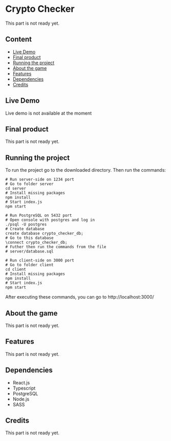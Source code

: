 
# Crypto Checker

This part is not ready yet.

## Content
- [Live Demo](https://github.com/egor-denisov/crypto-checker#live-demo)
- [Final product](https://github.com/egor-denisov/crypto-checker#final-product)
- [Running the project](https://github.com/egor-denisov/crypto-checker#running-the-project)
- [About the game](https://github.com/egor-denisov/crypto-checker#about-the-game)
- [Features](https://github.com/egor-denisov/crypto-checker#features)
- [Dependencies](https://github.com/egor-denisov/crypto-checker#dependencies)
- [Credits](https://github.com/egor-denisov/crypto-checker#credits)

## Live Demo
Live demo is not available at the moment
## Final product

This part is not ready yet.

## Running the project
To run the project go to the downloaded directory. Then run the commands:

```
# Run server-side on 1234 port
# Go to folder server
cd server
# Install missing packages
npm install
# Start index.js
npm start 
```
```
# Run PostgreSQL on 5432 port
# Open console with postgres and log in
./psql -U postgres
# Create database
create database crypto_checker_db;
# Go to this database
\connect crypto_checker_db;
# Futher then run the commands from the file 
# server/database.sql
```
```
# Run client-side on 3000 port
# Go to folder client
cd client
# Install missing packages
npm install
# Start index.js
npm start
```
Аfter executing these commands, you can go to http://localhost:3000/

## About the game

This part is not ready yet.

## Features

This part is not ready yet.

## Dependencies
- React.js
- Typescript
- PostgreSQL
- Node.js
- SASS

## Credits

This part is not ready yet.
